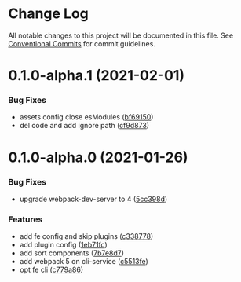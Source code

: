 # Change Log

All notable changes to this project will be documented in this file.
See [Conventional Commits](https://conventionalcommits.org) for commit guidelines.

# 0.1.0-alpha.1 (2021-02-01)


### Bug Fixes

* assets config close esModules ([bf69150](https://e.coding.net/nolonger21-01/fe-cli/fe-cli/commits/bf69150c13a8f9a674e4cb29484b6a977b6609f4))
* del code and add ignore path ([cf9d873](https://e.coding.net/nolonger21-01/fe-cli/fe-cli/commits/cf9d8730d48e2a7efe7701531f2adea73e8d0a7b))



# 0.1.0-alpha.0 (2021-01-26)


### Bug Fixes

* upgrade webpack-dev-server to 4 ([5cc398d](https://e.coding.net/nolonger21-01/fe-cli/fe-cli/commits/5cc398df95c37af65bdd5d240c15b1653748bcff))


### Features

* add fe config and skip plugins ([c338778](https://e.coding.net/nolonger21-01/fe-cli/fe-cli/commits/c33877882005ffb72516b13daeeddcedb46821f9))
* add plugin config ([1eb71fc](https://e.coding.net/nolonger21-01/fe-cli/fe-cli/commits/1eb71fc678d18d1759090d6a289168816a7a3daa))
* add sort components ([7b7e8d7](https://e.coding.net/nolonger21-01/fe-cli/fe-cli/commits/7b7e8d75341526b17b77dfde8f0efd5d41caf427))
* add webpack 5 on cli-service ([c5513fe](https://e.coding.net/nolonger21-01/fe-cli/fe-cli/commits/c5513fe90b205343905683a91c45bf15caa2f51b))
* opt fe cli ([c779a86](https://e.coding.net/nolonger21-01/fe-cli/fe-cli/commits/c779a86e75af96c818185f4f6c9c5524aec9f2d9))
